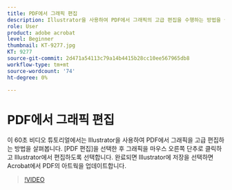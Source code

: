 ```yaml
---
title: PDF에서 그래픽 편집
description: Illustrator을 사용하여 PDF에서 그래픽의 고급 편집을 수행하는 방법을 살펴봅니다
role: User
product: adobe acrobat
level: Beginner
thumbnail: KT-9277.jpg
KT: 9277
source-git-commit: 2d471a54113c79a14b4415b28cc10ee567965db8
workflow-type: tm+mt
source-wordcount: '74'
ht-degree: 0%

---
```


# PDF에서 그래픽 편집

이 60초 비디오 튜토리얼에서는 Illustrator을 사용하여 PDF에서 그래픽을 고급 편집하는 방법을 살펴봅니다. [PDF 편집]을 선택한 후 그래픽을 마우스 오른쪽 단추로 클릭하고 Illustrator에서 편집하도록 선택합니다. 완료되면 Illustrator에 저장을 선택하면 Acrobat에서 PDF의 아트웍을 업데이트합니다.

>[!VIDEO](https://video.tv.adobe.com/v/338277?hidetitle=true)
